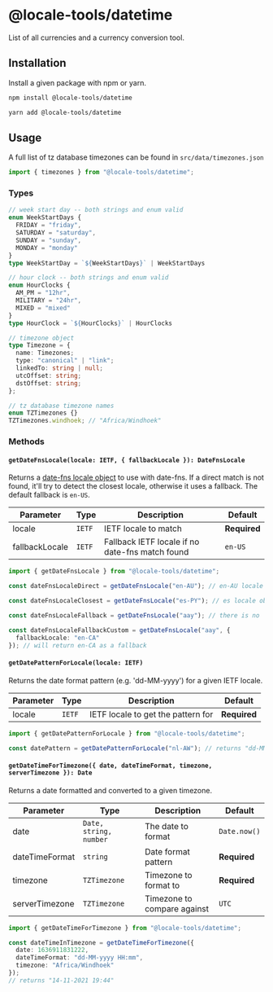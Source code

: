 # @locale-tools/datetime

List of all currencies and a currency conversion tool.

## Installation

Install a given package with npm or yarn.

```bash
npm install @locale-tools/datetime

yarn add @locale-tools/datetime
```

## Usage

A full list of tz database timezones can be found in `src/data/timezones.json`

```ts
import { timezones } from "@locale-tools/datetime";
```

### Types

```ts
// week start day -- both strings and enum valid
enum WeekStartDays {
  FRIDAY = "friday",
  SATURDAY = "saturday",
  SUNDAY = "sunday",
  MONDAY = "monday"
}
type WeekStartDay = `${WeekStartDays}` | WeekStartDays

// hour clock -- both strings and enum valid
enum HourClocks {
  AM_PM = "12hr",
  MILITARY = "24hr",
  MIXED = "mixed"
}
type HourClock = `${HourClocks}` | HourClocks

// timezone object
type Timezone = {
  name: Timezones;
  type: "canonical" | "link";
  linkedTo: string | null;
  utcOffset: string;
  dstOffset: string;
};

// tz database timezone names
enum TZTimezones {}
TZTimezones.windhoek; // "Africa/Windhoek"
```

### Methods

#### `getDateFnsLocale(locale: IETF, { fallbackLocale }): DateFnsLocale`

Returns a [date-fns locale object](https://date-fns.org/v2.25.0/docs/Locale) to use with date-fns. If a direct match is not found, it'll try to detect the closest locale, otherwise it uses a fallback. The default fallback is `en-US`.

| Parameter      | Type   | Description                                     | Default      |
| -------------- | ------ | ----------------------------------------------- | ------------ |
| locale         | `IETF` | IETF locale to match                            | **Required** |
| fallbackLocale | `IETF` | Fallback IETF locale if no date-fns match found | `en-US`      |

```ts
import { getDateFnsLocale } from "@locale-tools/datetime";

const dateFnsLocaleDirect = getDateFnsLocale("en-AU"); // en-AU locale object

const dateFnsLocaleClosest = getDateFnsLocale("es-PY"); // es locale object (no es-PY date-fns locale object)

const dateFnsLocaleFallback = getDateFnsLocale("aay"); // there is no 'aay' locale or a closest match, so this will returns en-US locale object as a fallback

const dateFnsLocaleFallbackCustom = getDateFnsLocale("aay", {
  fallbackLocale: "en-CA"
}); // will return en-CA as a fallback
```

#### `getDatePatternForLocale(locale: IETF)`

Returns the date format pattern (e.g. 'dd-MM-yyyy') for a given IETF locale.

| Parameter | Type   | Description                        | Default      |
| --------- | ------ | ---------------------------------- | ------------ |
| locale    | `IETF` | IETF locale to get the pattern for | **Required** |

```ts
import { getDatePatternForLocale } from "@locale-tools/datetime";

const datePattern = getDatePatternForLocale("nl-AW"); // returns "dd-MM-yyyy"
```

#### `getDateTimeForTimezone({ date, dateTimeFormat, timezone, serverTimezone }): Date`

Returns a date formatted and converted to a given timezone.

| Parameter      | Type                   | Description                 | Default      |
| -------------- | ---------------------- | --------------------------- | ------------ |
| date           | `Date, string, number` | The date to format          | `Date.now()` |
| dateTimeFormat | `string`               | Date format pattern         | **Required** |
| timezone       | `TZTimezone`           | Timezone to format to       | **Required** |
| serverTimezone | `TZTimezone`           | Timezone to compare against | `UTC`        |

```ts
import { getDateTimeForTimezone } from "@locale-tools/datetime";

const dateTimeInTimezone = getDateTimeForTimezone({
  date: 1636911831222,
  dateTimeFormat: "dd-MM-yyyy HH:mm",
  timezone: "Africa/Windhoek"
});
// returns "14-11-2021 19:44"
```
